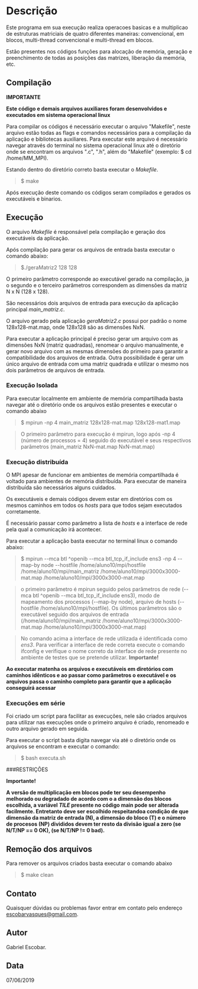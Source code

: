 # Descrição

Este programa em sua execução realiza operacoes basicas e a multiplicao de estruturas matriciais de quatro diferentes maneiras: convencional, em blocos, multi-thread convencional e multi-thread em blocos. 

Estão presentes nos códigos funções para alocação de memória, geração e preenchimento de todas as posições das matrizes, liberação da memória, etc.


## Compilação

__IMPORTANTE__

__Este código e demais arquivos auxiliares foram desenvolvidos e executados em sistema operacional linux__

Para compilar os códigos é necessário executar o arquivo "Makefile", neste arquivo estão todas as flags e comandos necessários para a compilação da aplicação e bibliotecas auxiliares. Para executar este arquivo é necessário navegar através do terminal no sistema operacional linux até o diretório onde se encontram os arquivos ".c", ".h", além do "Makefile" (exemplo: $ cd /home/MM_MPI).

 Estando dentro do diretório correto basta executar o *Makefile*.

> $ make

Após execução deste comando os códigos seram compilados e gerados os executáveis e binarios.

	
## Execução
O arquivo *Makefile* é responsável pela compilação e geração dos executáveis da aplicação.

Após compilação para gerar os arquivos de entrada basta executar o comando abaixo:

> $./geraMatriz2 128 128

O primeiro parâmetro corresponde ao executável gerado na compilação, ja o segundo e o terceiro parâmetros correspondem as dimensões da matriz N x N (128 x 128).

São necessários dois arquivos de entrada para execução da aplicação principal *main_matriz.c*.

O arquivo gerado pela aplicação *geraMatriz2.c* possui por padrão o nome 128x128-mat.map, onde 128x128 são as dimensões NxN.

Para executar a aplicação principal é preciso gerar um arquivo com as dimensões NxN (matriz quadradas), renomear o arquivo manualmente, e gerar novo arquivo com as mesmas dimensões do primeiro para garantir a compatibilidade dos arquivos de entrada. Outra possibilidade é gerar um único arquivo de entrada com uma matriz quadrada e utilizar o mesmo nos dois parâmetros de arquivos de entrada.


### Execução Isolada
Para executar localmente em ambiente de memória compartilhada basta navegar até o diretório onde os arquivos estão presentes e executar o comando abaixo

> $ mpirun -np 4 main_matriz 128x128-mat.map 128x128-mat1.map 

> O primeiro parâmetro para execução é mpirun, logo após -np 4 (número de processos = 4) seguido do executável e seus respectivos parâmetros (main_matriz NxN-mat.map NxN-mat.map)

### Execução distribuída
O MPI apesar de funcionar em ambientes de memória compartilhada é voltado para ambientes de memória distribuída. Para executar de maneira distribuída são necessários alguns cuidados.

Os executáveis e demais códigos devem estar em diretórios com os mesmos caminhos em todos os *hosts* para que todos sejam executados corretamente.

É necessário passar como parâmetro a lista de *hosts* e a interface de rede pela qual a comunicação irá acontecer.

Para executar a aplicação basta executar no terminal linux o comando abaixo:

> $ mpirun --mca btl ^openib --mca btl_tcp_if_include ens3 -np 4 --map-by node --hostfile /home/aluno10/mpi/hostfile /home/aluno10/mpi/main_matriz /home/aluno10/mpi/3000x3000-mat.map /home/aluno10/mpi/3000x3000-mat.map

> o primeiro parâmetro é mpirun seguido pelos parâmetros de rede (--mca btl ^openib --mca btl_tcp_if_include ens3), modo de mapeamento dos processos (--map-by node), arquivo de hosts (--hostfile /home/aluno10/mpi/hostfile). Os últimos parâmetros são o executável seguido dos arquivos de entrada (/home/aluno10/mpi/main_matriz /home/aluno10/mpi/3000x3000-mat.map /home/aluno10/mpi/3000x3000-mat.map)

> No comando acima a interface de rede utilizada é identificada como *ens3*. Para verificar a interface de rede correta execute o comando ifconfig e verifique o nome correto da interface de rede presente no ambiente de testes que se pretende utilizar.
__Importante!__

__Ao executar matenha os arquivos e executáveis em diretórios com caminhos idênticos e ao passar como parâmetros o executável e os arquivos passa o caminho completo para garantir que a aplicação conseguirá acessar__   

### Execuções em série

Foi criado um script para facilitar as execuções, nele são criados arquivos para utilizar nas execuções onde o primeiro arquivo é criado, renomeado e outro arquivo gerado em seguida.

Para executar o script basta digita navegar via até o diretório onde os arquivos se encontram e executar o comando:

> $ bash executa.sh

###RESTRIÇÕES

__Importante!__

__A versão de multiplicação em blocos pode ter seu desempenho melhorado ou degradado de acordo com o a dimensão dos blocos escolhida, a variável *TILE* presente no código main pode ser alterada facilmente. Entretanto deve ser escolhido respeitandoa condição de que dimensão da matriz de entrada (N), a dimensão do bloco (T) e o número de procesos (NP) divididos devem ter resto da divisão igual a zero (se N/T/NP == 0 OK), (se N/T/NP != 0 bad).__


## Remoção dos arquivos

Para remover os arquivos criados basta executar o comando abaixo

> $ make clean 


## Contato

Quaisquer dúvidas ou problemas favor entrar em contato pelo endereço escobarvasques@gmail.com.

## Autor

Gabriel Escobar.

## Data
07/06/2019
